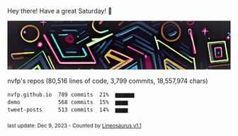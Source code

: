 Hey there! Have a great Saturday! 🌈

![banner](https://github.com/nvfp/nvfp/raw/main/assets/banner.jpg)

nvfp's repos (80,516 lines of code, 3,799 commits, 18,557,974 chars)

```txt
nvfp.github.io  789 commits  21%  ▆▆▆▆▆▆
demo            568 commits  15%  ▆▆▆▆
tweet-posts     513 commits  14%  ▆▆▆▆
```

<sub>last update: Dec 9, 2023 - Counted by [Lineosaurus v1.1](https://github.com/Lineosaurus/Lineosaurus)</sub>